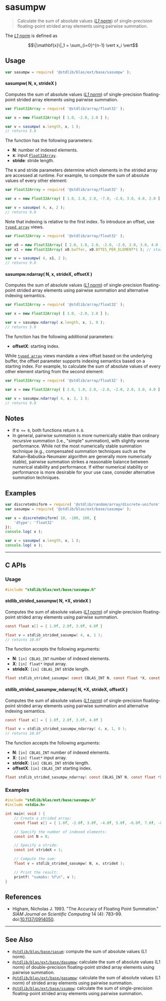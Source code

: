 <!--

@license Apache-2.0

Copyright (c) 2020 The Stdlib Authors.

Licensed under the Apache License, Version 2.0 (the "License");
you may not use this file except in compliance with the License.
You may obtain a copy of the License at

   http://www.apache.org/licenses/LICENSE-2.0

Unless required by applicable law or agreed to in writing, software
distributed under the License is distributed on an "AS IS" BASIS,
WITHOUT WARRANTIES OR CONDITIONS OF ANY KIND, either express or implied.
See the License for the specific language governing permissions and
limitations under the License.

-->

# sasumpw

> Calculate the sum of absolute values ([_L1_ norm][l1norm]) of single-precision floating-point strided array elements using pairwise summation.

<section class="intro">

The [_L1_ norm][l1norm] is defined as

<!-- <equation class="equation" label="eq:l1norm" align="center" raw="\|\mathbf{x}\|_1 = \sum_{i=0}^{n-1} \vert x_i \vert" alt="L1 norm definition."> -->

```math
\|\mathbf{x}\|_1 = \sum_{i=0}^{n-1} \vert x_i \vert
```

<!-- <div class="equation" align="center" data-raw-text="\|\mathbf{x}\|_1 = \sum_{i=0}^{n-1} \vert x_i \vert" data-equation="eq:l1norm">
    <img src="https://cdn.jsdelivr.net/gh/stdlib-js/stdlib@a230d54328acdaee1e2e456106e5b5c1cfd62b18/lib/node_modules/@stdlib/blas/ext/base/sasumpw/docs/img/equation_l1norm.svg" alt="L1 norm definition.">
    <br>
</div> -->

<!-- </equation> -->

</section>

<!-- /.intro -->

<section class="usage">

## Usage

```javascript
var sasumpw = require( '@stdlib/blas/ext/base/sasumpw' );
```

#### sasumpw( N, x, strideX )

Computes the sum of absolute values ([_L1_ norm][l1norm]) of single-precision floating-point strided array elements using pairwise summation.

```javascript
var Float32Array = require( '@stdlib/array/float32' );

var x = new Float32Array( [ 1.0, -2.0, 2.0 ] );

var v = sasumpw( x.length, x, 1 );
// returns 5.0
```

The function has the following parameters:

-   **N**: number of indexed elements.
-   **x**: input [`Float32Array`][@stdlib/array/float32].
-   **stride**: stride length.

The `N` and stride parameters determine which elements in the strided array are accessed at runtime. For example, to compute the sum of absolute values of every other element:

```javascript
var Float32Array = require( '@stdlib/array/float32' );

var x = new Float32Array( [ 1.0, 2.0, 2.0, -7.0, -2.0, 3.0, 4.0, 2.0 ] );

var v = sasumpw( 4, x, 2 );
// returns 9.0
```

Note that indexing is relative to the first index. To introduce an offset, use [`typed array`][mdn-typed-array] views.

<!-- eslint-disable stdlib/capitalized-comments -->

```javascript
var Float32Array = require( '@stdlib/array/float32' );

var x0 = new Float32Array( [ 2.0, 1.0, 2.0, -2.0, -2.0, 2.0, 3.0, 4.0 ] );
var x1 = new Float32Array( x0.buffer, x0.BYTES_PER_ELEMENT*1 ); // start at 2nd element

var v = sasumpw( 4, x1, 2 );
// returns 9.0
```

#### sasumpw.ndarray( N, x, strideX, offsetX )

Computes the sum of absolute values ([_L1_ norm][l1norm]) of single-precision floating-point strided array elements using pairwise summation and alternative indexing semantics.

```javascript
var Float32Array = require( '@stdlib/array/float32' );

var x = new Float32Array( [ 1.0, -2.0, 2.0 ] );

var v = sasumpw.ndarray( x.length, x, 1, 0 );
// returns 5.0
```

The function has the following additional parameters:

-   **offsetX**: starting index.

While [`typed array`][mdn-typed-array] views mandate a view offset based on the underlying buffer, the offset parameter supports indexing semantics based on a starting index. For example, to calculate the sum of absolute values of every other element starting from the second element:

```javascript
var Float32Array = require( '@stdlib/array/float32' );

var x = new Float32Array( [ 2.0, 1.0, 2.0, -2.0, -2.0, 2.0, 3.0, 4.0 ] );

var v = sasumpw.ndarray( 4, x, 2, 1 );
// returns 9.0
```

</section>

<!-- /.usage -->

<section class="notes">

## Notes

-   If `N <= 0`, both functions return `0.0`.
-   In general, pairwise summation is more numerically stable than ordinary recursive summation (i.e., "simple" summation), with slightly worse performance. While not the most numerically stable summation technique (e.g., compensated summation techniques such as the Kahan–Babuška-Neumaier algorithm are generally more numerically stable), pairwise summation strikes a reasonable balance between numerical stability and performance. If either numerical stability or performance is more desirable for your use case, consider alternative summation techniques.

</section>

<!-- /.notes -->

<section class="examples">

## Examples

<!-- eslint no-undef: "error" -->

```javascript
var discreteUniform = require( '@stdlib/random/array/discrete-uniform' );
var sasumpw = require( '@stdlib/blas/ext/base/sasumpw' );

var x = discreteUniform( 10, -100, 100, {
    'dtype': 'float32'
});
console.log( x );

var v = sasumpw( x.length, x, 1 );
console.log( v );
```

</section>

<!-- /.examples -->

<!-- C interface documentation. -->

* * *

<section class="c">

## C APIs

<!-- Section to include introductory text. Make sure to keep an empty line after the intro `section` element and another before the `/section` close. -->

<section class="intro">

</section>

<!-- /.intro -->

<!-- C usage documentation. -->

<section class="usage">

### Usage

```c
#include "stdlib/blas/ext/base/sasumpw.h"
```

#### stdlib_strided_sasumpw( N, \*X, strideX )

Computes the sum of absolute values ([_L1_ norm][l1norm]) of single-precision floating-point strided array elements using pairwise summation.

```c
const float x[] = { 1.0f, 2.0f, 3.0f, 4.0f }

float v = stdlib_strided_sasumpw( 4, x, 1 );
// returns 10.0f
```

The function accepts the following arguments:

-   **N**: `[in] CBLAS_INT` number of indexed elements.
-   **X**: `[in] float*` input array.
-   **strideX**: `[in] CBLAS_INT` stride length.

```c
float stdlib_strided_sasumpw( const CBLAS_INT N, const float *X, const CBLAS_INT strideX );
```

#### stdlib_strided_sasumpw_ndarray( N, \*X, strideX, offsetX )

Computes the sum of absolute values ([_L1_ norm][l1norm]) of single-precision floating-point strided array elements using pairwise summation and alternative indexing semantics.

```c
const float x[] = { 1.0f, 2.0f, 3.0f, 4.0f }

float v = stdlib_strided_sasumpw_ndarray( 4, x, 1, 0 );
// returns 10.0f
```

The function accepts the following arguments:

-   **N**: `[in] CBLAS_INT` number of indexed elements.
-   **X**: `[in] float*` input array.
-   **strideX**: `[in] CBLAS_INT` stride length.
-   **offsetX**: `[in] CBLAS_INT` starting index.

```c
float stdlib_strided_sasumpw_ndarray( const CBLAS_INT N, const float *X, const CBLAS_INT strideX, const CBLAS_INT offsetX );
```

</section>

<!-- /.usage -->

<!-- C API usage notes. Make sure to keep an empty line after the `section` element and another before the `/section` close. -->

<section class="notes">

</section>

<!-- /.notes -->

<!-- C API usage examples. -->

<section class="examples">

### Examples

```c
#include "stdlib/blas/ext/base/sasumpw.h"
#include <stdio.h>

int main( void ) {
    // Create a strided array:
    const float x[] = { 1.0f, -2.0f, 3.0f, -4.0f, 5.0f, -6.0f, 7.0f, -8.0f };

    // Specify the number of indexed elements:
    const int N = 8;

    // Specify a stride:
    const int strideX = 1;

    // Compute the sum:
    float v = stdlib_strided_sasumpw( N, x, strideX );

    // Print the result:
    printf( "sumabs: %f\n", v );
}
```

</section>

<!-- /.examples -->

</section>

<!-- /.c -->

<section class="references">

## References

-   Higham, Nicholas J. 1993. "The Accuracy of Floating Point Summation." _SIAM Journal on Scientific Computing_ 14 (4): 783–99. doi:[10.1137/0914050][@higham:1993a].

</section>

<!-- /.references -->

<!-- Section for related `stdlib` packages. Do not manually edit this section, as it is automatically populated. -->

<section class="related">

* * *

## See Also

-   <span class="package-name">[`@stdlib/blas/base/sasum`][@stdlib/blas/base/sasum]</span><span class="delimiter">: </span><span class="description">compute the sum of absolute values (L1 norm).</span>
-   <span class="package-name">[`@stdlib/blas/ext/base/dasumpw`][@stdlib/blas/ext/base/dasumpw]</span><span class="delimiter">: </span><span class="description">calculate the sum of absolute values (L1 norm) of double-precision floating-point strided array elements using pairwise summation.</span>
-   <span class="package-name">[`@stdlib/blas/ext/base/gasumpw`][@stdlib/blas/ext/base/gasumpw]</span><span class="delimiter">: </span><span class="description">calculate the sum of absolute values (L1 norm) of strided array elements using pairwise summation.</span>
-   <span class="package-name">[`@stdlib/blas/ext/base/ssumpw`][@stdlib/blas/ext/base/ssumpw]</span><span class="delimiter">: </span><span class="description">calculate the sum of single-precision floating-point strided array elements using pairwise summation.</span>

</section>

<!-- /.related -->

<!-- Section for all links. Make sure to keep an empty line after the `section` element and another before the `/section` close. -->

<section class="links">

[@stdlib/array/float32]: https://github.com/stdlib-js/array-float32

[mdn-typed-array]: https://developer.mozilla.org/en-US/docs/Web/JavaScript/Reference/Global_Objects/TypedArray

[l1norm]: https://en.wikipedia.org/wiki/Norm_%28mathematics%29

[@higham:1993a]: https://doi.org/10.1137/0914050

<!-- <related-links> -->

[@stdlib/blas/base/sasum]: https://github.com/stdlib-js/blas/tree/main/base/sasum

[@stdlib/blas/ext/base/dasumpw]: https://github.com/stdlib-js/blas/tree/main/ext/base/dasumpw

[@stdlib/blas/ext/base/gasumpw]: https://github.com/stdlib-js/blas/tree/main/ext/base/gasumpw

[@stdlib/blas/ext/base/ssumpw]: https://github.com/stdlib-js/blas/tree/main/ext/base/ssumpw

<!-- </related-links> -->

</section>

<!-- /.links -->
